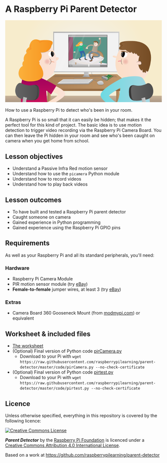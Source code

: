# A Raspberry Pi Parent Detector

![](cover.png)

How to use a Raspberry Pi to detect who's been in your room.

A Raspberry Pi is so small that it can easily be hidden; that makes it the perfect tool for this kind of project. The basic idea is to use motion detection to trigger video recording via the Raspberry Pi Camera Board. You can then leave the Pi hidden in your room and see who's been caught on camera when you get home from school.

## Lesson objectives

- Understand a Passive Infra Red motion sensor
- Understand how to use the `picamera` Python module
- Understand how to record videos
- Understand how to play back videos

## Lesson outcomes

- To have built and tested a Raspberry Pi parent detector
- Caught someone on camera
- Gained experience in Python programming
- Gained experience using the Raspberry Pi GPIO pins

## Requirements

As well as your Raspberry Pi and all its standard peripherals, you'll need:

### Hardware

- Raspberry Pi Camera Module
- PIR motion sensor module (try [eBay](http://search.ebay.co.uk/pir+motion+sensor+module))
- **Female-to-female** jumper wires, at least 3 (try [eBay](http://search.ebay.co.uk/female+to+female+jumper+wires+solderless))

### Extras

- Camera Board 360 Gooseneck Mount (from [modmypi.com](https://www.modmypi.com/flexible-camera-mount)) or equivalent

## Worksheet & included files

- [The worksheet](worksheet.md)
- (Optional) Final version of Python code [pirCamera.py](pirCamera.py)
    - Download to your Pi with `wget https://raw.githubusercontent.com/raspberrypilearning/parent-detector/master/code/pirCamera.py --no-check-certificate`
- (Optional) Final version of Python code [pirtest.py](pirtest.py)
    - Download to your Pi with `wget https://raw.githubusercontent.com/raspberrypilearning/parent-detector/master/code/pirtest.py --no-check-certificate`

## Licence

Unless otherwise specified, everything in this repository is covered by the following licence:

[![Creative Commons License](http://i.creativecommons.org/l/by-sa/4.0/88x31.png)](http://creativecommons.org/licenses/by-sa/4.0/)

***Parent Detector*** by the [Raspberry Pi Foundation](http://raspberrypi.org) is licenced under a [Creative Commons Attribution 4.0 International License](http://creativecommons.org/licenses/by-sa/4.0/).

Based on a work at https://github.com/raspberrypilearning/parent-detector
